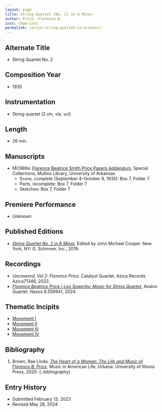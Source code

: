 ```yaml
---
layout: page
title: String Quartet (No. 2) in A Minor
author: Price, Florence B.
inst: cham-inst
permalink: /price-string-quartet-in-a-minor/
---
```


## Alternate Title
- String Quartet No. 2

## Composition Year
- 1935

## Instrumentation
- String quartet (2 vln, vla, vcl)

## Length
- 26 min.

## Manuscripts
- MC988a: <a href="https://uark.as.atlas-sys.com/repositories/2/resources/1522" target="_blank">Florence Beatrice Smith Price Papers Addendum</a>, Special Collections, Mullins Library, University of Arkansas
    * Score, complete (September 4&ndash;October 8, 1935): Box 7, Folder 7
    * Parts, incomplete: Box 7, Folder 7
    * Sketches: Box 7, Folder 7

## Premiere Performance
- Unknown

## Published Editions
- <a href="https://www.wisemusicclassical.com/work/60412/String-Quartet-No-2-in-A-Minor--Florence-Price/" target="_blank">*String Quartet No. 2 in A Minor.*</a> Edited by John Michael Cooper. New York, NY: G. Schirmer, Inc., 2019.

## Recordings
- *Uncovered, Vol 2: Florence Price.* Catalyst Quartet. Azica Records Azica71346, 2022.
- <a href="https://www.naxos.com/CatalogueDetail/?id=8.559941" target="_blank">*Florence Beatrice Price / Leo Sowerby: Music for String Quartet.*</a> Avalon Quartet. Naxos 8.559941, 2024.

## Thematic Incipits
- [Movement I](/price-string-quartet-in-a-minor/mvt1)
- [Movement II](/price-string-quartet-in-a-minor/mvt2)
- [Movement III](/price-string-quartet-in-a-minor/mvt3)
- [Movement IV](/price-string-quartet-in-a-minor/mvt4)

## Bibliography
1. Brown, Rae Linda. <a href="https://www.worldcat.org/title/1122800180" target="_blank">*The Heart of a Woman: The Life and Music of Florence B. Price*</a>. Music in American Life. Urbana: University of Illinois Press, 2020.
{:.bibliography}

## Entry History
- Submitted February 13, 2023
- Revised May 28, 2024
